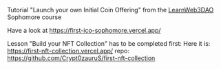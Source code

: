 Tutorial "Launch your own Initial Coin Offering" from the [LearnWeb3DAO](https://learnweb3.io) Sophomore course

Have a look at https://first-ico-sophomore.vercel.app/

Lesson "Build your NFT Collection" has to be completed first:
Here it is: https://first-nft-collection.vercel.app/
repo: https://github.com/Crypt0zauruS/first-nft-collection
